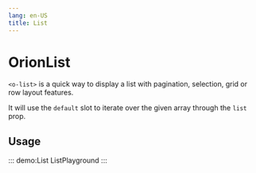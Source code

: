 ```yaml
---
lang: en-US
title: List
---
```


# OrionList

`<o-list>` is a quick way to display a list with pagination, selection, grid or row layout features.

It will use the `default` slot to iterate over the given array through the `list` prop.

## Usage

::: demo:List
ListPlayground
:::

<attribute-table/>

